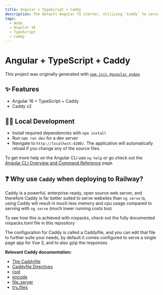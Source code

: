 ```yaml
---
title: Angular + TypeScript + Caddy
description: The default Angular TS starter, utilizing `Caddy` to serve the built single page app
tags:
  - Node
  - Angular 16
  - TypeScript
  - Caddy
---
```


# Angular + TypeScript + Caddy

This project was originally generated with [`npm init @angular myApp`](https://angular.io/quick-start#create-a-new-angular-app-from-the-command-line)

## ✨ Features

- Angular 16 + TypeScript + Caddy
- Caddy v2

## 💁‍♀️ Local Development

- Install required dependencies with `npm install`
- Run `npm run dev` for a dev server
- Navigate to `http://localhost:4200/`. The application will automatically reload if you change any of the source files.

To get more help on the Angular CLI use `ng help` or go check out the [Angular CLI Overview and Command Reference](https://angular.io/cli) page.

## ❓ Why use `Caddy` when deploying to Railway?

Caddy is a powerful, enterprise-ready, open source web server, and therefore Caddy is far better suited to serve websites than `ng serve` is, using Caddy will result in much less memory and cpu usage compared to serving with `ng serve` (much lower running costs too)

To see how this is achieved with nixpacks, check out the fully documented nixpacks.toml file in this repository

The configuration for Caddy is called a Caddyfile, and you can edit that file to further suite your needs, by default it comes configured to serve a single page app for Vue 3, and to also gzip the responses

**Relevant Caddy documentation:**

- [The Caddyfile](https://caddyserver.com/docs/caddyfile)
- [Caddyfile Directives](https://caddyserver.com/docs/caddyfile/directives)
- [root](https://caddyserver.com/docs/caddyfile/directives/root)
- [encode](https://caddyserver.com/docs/caddyfile/directives/encode)
- [file_server](https://caddyserver.com/docs/caddyfile/directives/file_server)
- [try_files](https://caddyserver.com/docs/caddyfile/directives/try_files)